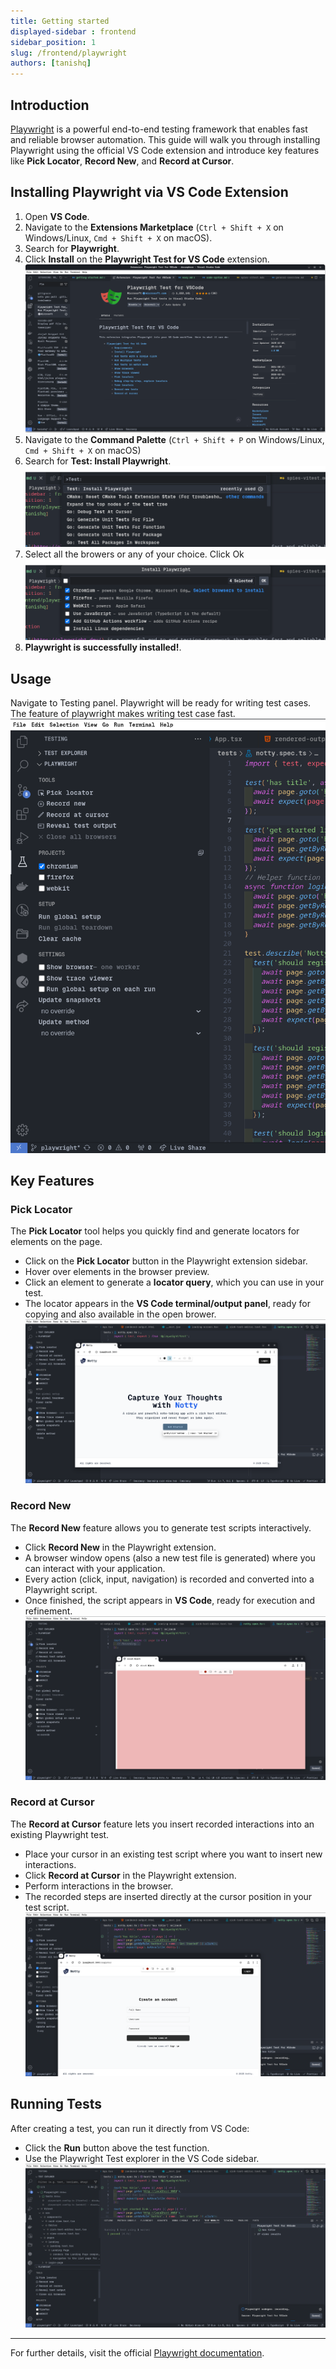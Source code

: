 ```yaml
---
title: Getting started
displayed-sidebar : frontend
sidebar_position: 1
slug: /frontend/playwright
authors: [tanishq]
---
```


## Introduction

[Playwright](https://playwright.dev/) is a powerful end-to-end testing framework that enables fast and reliable browser automation. This guide will walk you through installing Playwright using the official VS Code extension and introduce key features like **Pick Locator**, **Record New**, and **Record at Cursor**.  
  
  
## Installing Playwright via VS Code Extension

1. Open **VS Code**.
2. Navigate to the **Extensions Marketplace** (`Ctrl + Shift + X` on Windows/Linux, `Cmd + Shift + X` on macOS).
3. Search for **Playwright**.
4. Click **Install** on the **Playwright Test for VS Code** extension.
![vs-code-extention](./assets/download.png)
5. Navigate to the **Command Palette** (`Ctrl + Shift + P` on Windows/Linux, `Cmd + Shift + X` on macOS)
6. Search for **Test: Install Playwright**.
![select](./assets/select.png)
7. Select all the browers or any of your choice. Click Ok
![install](./assets/install.png)
8. **Playwright is successfully installed!**.

## Usage

 Navigate to Testing panel. Playwright will be ready for writing test cases. The feature of playwright makes writing test case fast.
![testing-pannel](./assets/testing-panel.png)

## Key Features

### Pick Locator
The **Pick Locator** tool helps you quickly find and generate locators for elements on the page.

- Click on the **Pick Locator** button in the Playwright extension sidebar.
- Hover over elements in the browser preview.
- Click an element to generate a **locator query**, which you can use in your test.
- The locator appears in the **VS Code terminal/output panel**, ready for copying and also available in the open brower.
![pick-locator](./assets/pick-locator.png)



### Record New
The **Record New** feature allows you to generate test scripts interactively.

- Click **Record New** in the Playwright extension.
- A browser window opens (also a new test file is generated) where you can interact with your application.
- Every action (click, input, navigation) is recorded and converted into a Playwright script.
- Once finished, the script appears in **VS Code**, ready for execution and refinement.
![record-new](./assets/record-new.png)

### Record at Cursor
The **Record at Cursor** feature lets you insert recorded interactions into an existing Playwright test.

- Place your cursor in an existing test script where you want to insert new interactions.
- Click **Record at Cursor** in the Playwright extension.
- Perform interactions in the browser.
- The recorded steps are inserted directly at the cursor position in your test script.
![record](./assets/record_at_cursor.png)

## Running Tests
After creating a test, you can run it directly from VS Code:

- Click the **Run** button above the test function.
- Use the Playwright Test explorer in the VS Code sidebar.
![vs-code-extention](./assets/all_test_cases.png)

---

For further details, visit the official [Playwright documentation](https://playwright.dev/docs/intro).

